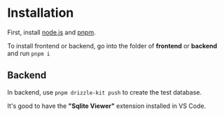 # Installation

First, install [node.js](https://nodejs.org/en/download) and [pnpm](https://pnpm.io/installation).

To install frontend or backend, go into the folder of **frontend** or **backend** and run `pnpm i`

## Backend
In backend, use `pnpm drizzle-kit push` to create the test database.

It's good to have the **"Sqlite Viewer"** extension installed in VS Code.


